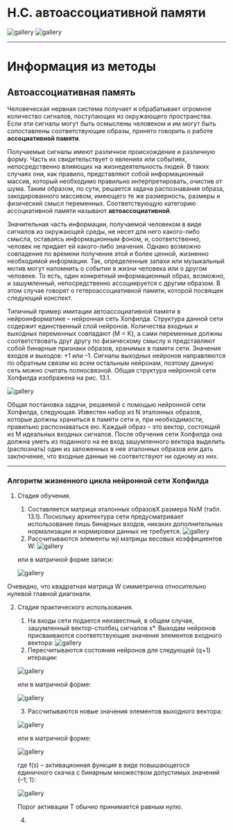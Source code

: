 # Н.С. автоассоциативной памяти

![gallery](pics/1.png)
![gallery](pics/2.png)

---

# Информация из методы

## Автоассоциативная память

Человеческая нервная система получает и обрабатывает огромное количество сигналов, поступающих из окружающего пространства. Если эти сигналы могут быть осмыслены человеком и им могут быть сопоставлены соответствующие образы, принято говорить о работе **ассоциативной памяти**.

Получаемые сигналы имеют различное происхождение и различную форму. Часть их свидетельствует о явлениях или событиях, непосредственно влияющих на жизнедеятельность людей. В таких случаях они, как правило, представляют собой информационный массив, который необходимо правильно интерпретировать, очистив от шума. Таким образом, по сути, решается задача распознавания образа, закодированного массивом, имеющего те же размерность, размеры и физический смысл переменных. Соответствующую категорию ассоциативной памяти называют **автоассоциативной**.

Значительная часть информации, получаемой человеком в виде сигналов из окружающей среды, не несет для него какого-либо смысла, оставаясь информационным фоном, и, соответственно, человек не придает ей какого-либо значения. Однако возможно совпадение по времени получения этой и более ценной, жизненно необходимой информации. Так, определенные запахи или музыкальный мотив могут напомнить о событии в жизни человека или о другом человеке. То есть, один конкретный информационный образ, возможно, и зашумленный, непосредственно ассоциируется с другим образом. В этом случае говорят о гетероассоциативной
памяти, которой посвящен следующий конспект.

Типичный пример имитации автоассоциативной памяти в нейроинформатике – нейронная сеть Хопфилда. Структура данной сети содержит единственный слой нейронов. Количества входных и выходных переменных совпадают (M = K), а сами переменные должны соответствовать друг другу по физическому смыслу и представляют собой бинарные признаки образов, хранимых в памяти сети. Значения входов и выходов: +1 или –1. Сигналы выходных нейронов направляются по обратным связям ко всем остальным нейронам, поэтому данную сеть можно считать полносвязной. Общая структура нейронной сети Хопфилда изображена на рис. 13.1.

![gallery](pics/metoda1.png)

Общая постановка задачи, решаемой с помощью нейронной сети Хопфилда, следующая. Известен набор из N эталонных образов, которые должны храниться в памяти сети и, при необходимости, правильно распознаваться ею. Каждый образ – это вектор, состоящий из M идеальных входных сигналов. После обучения сети Хопфилда она должна уметь из поданного на ее вход зашумленного вектора выделить (распознать) один из заложенных в нее эталонных образов или дать заключение, что входные данные не соответствуют ни одному из них.

---

### Алгоритм жизненного цикла нейронной сети Хопфилда

1. Стадия обучения.
    1.  Составляется матрица эталонных образовX размера NxM (табл. 13.1). Поскольку архитектура сети предусматривает использование лишь бинарных входов, никаких дополнительных нормализации и нормировки данных не требуется.
    ![gallery](pics/metoda2.png)
    2. Рассчитываются элементы wji матрицы весовых коэффициентов W:
    ![gallery](pics/metoda3.png)
    
    или в матричной форме записи:

    ![gallery](pics/metoda4.png)

Очевидно, что квадратная матрица W симметрична относительно нулевой главной диагонали.

2. Стадия практического использования.
    1. На входы сети подается неизвестный, в общем случае, зашумленный вектор-столбец сигналов x*. Выходам нейронов присваиваются соответствующие значения элементов входного вектора: ![gallery](pics/metoda5.png)
    2.  Пересчитываются состояния нейронов для следующей (q+1) итерации: 
    
    ![gallery](pics/metoda6.png)
    
    или в матричной форме:

    ![gallery](pics/metoda7.png)

    3. Рассчитываются новые значения элементов выходного вектора:
    
    ![gallery](pics/metoda8.png)

    или в матричной форме:

    ![gallery](pics/metoda9.png)

    где f(s) – активационная функция в виде повышающегося единичного скачка с бинарным множеством допустимых значений {–1; 1}:
    
    ![gallery](pics/metoda10.png)

    Порог активации T обычно принимается равным нулю.

    4.
